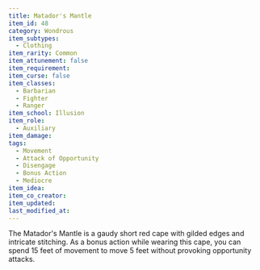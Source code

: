```yaml
---
title: Matador's Mantle
item_id: 48
category: Wondrous
item_subtypes:
  - Clothing
item_rarity: Common
item_attunement: false
item_requirement:
item_curse: false
item_classes:
  - Barbarian
  - Fighter
  - Ranger
item_school: Illusion
item_role:
  - Auxiliary
item_damage:
tags:
  - Movement
  - Attack of Opportunity
  - Disengage
  - Bonus Action
  - Mediocre
item_idea:
item_co_creator:
item_updated:
last_modified_at:
---
```


The Matador's Mantle is a gaudy short red cape with gilded edges and intricate stitching. As a bonus action while wearing this cape, you can spend 15 feet of movement to move 5 feet without provoking opportunity attacks.
